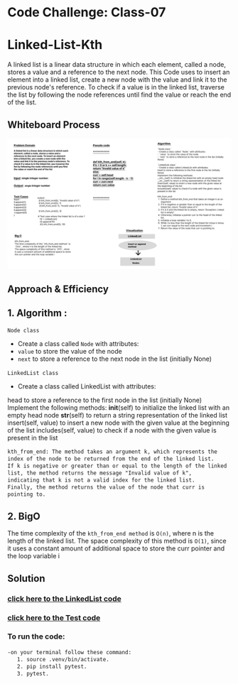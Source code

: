 # Code Challenge: Class-07
# Linked-List-Kth
A linked list is a linear data structure in which each element, called a node, stores a value and a reference to the next node. This Code uses to insert an element into a linked list, create a new node with the value and link it to the previous node's reference. To check if a value is in the linked list, traverse the list by following the node references until find the value or reach the end of the list.

## Whiteboard Process
![](../assest/class07.png)


## Approach & Efficiency
## 1. Algorithm :
`Node class`
- Create a class called `Node` with attributes:
- `value` to store the value of the node
- `next` to store a reference to the next node in the list (initially None)

`LinkedList class`
- Create a class called LinkedList with attributes:
 
 head to store a reference to the first node in the list (initially None)
    Implement the following methods:
     __init__(self) to initialize the linked list with an empty head node
     __str__(self) to return a string representation of the linked list
     insert(self, value) to insert a new node with the given value at the beginning of the list
     includes(self, value) to check if a node with the given value is present in the list

    kth_from_end: The method takes an argument k, which represents the index of the node to be returned from the end of the linked list.
    If k is negative or greater than or equal to the length of the linked list, the method returns the message "Invalid value of k", 
    indicating that k is not a valid index for the linked list.
    Finally, the method returns the value of the node that curr is pointing to.


## 2. BigO
  
The time complexity of the `kth_from_end method` is `O(n)`, where n is the length of the linked list.
The space complexity of this method is `O(1)`, since it uses a constant amount of additional space to store the curr pointer and the loop variable i

## Solution
### [click here to the LinkedList code](./LLKth.py)
### [click here to the Test code](../tests/test_linkedlist3.py)
### To run the code:
    -on your terminal follow these command:
       1. source .venv/bin/activate.
       2. pip install pytest.
       3. pytest.